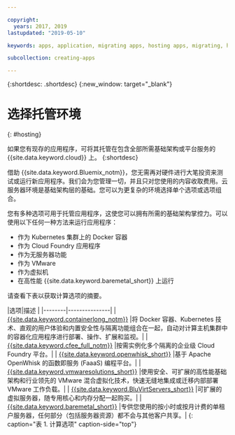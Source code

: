 ```yaml
---

copyright:
  years: 2017, 2019
lastupdated: "2019-05-10"

keywords: apps, application, migrating apps, hosting apps, migrating, hosting, migration

subcollection: creating-apps

---
```


{:shortdesc: .shortdesc}
{:new_window: target="_blank"}

# 选择托管环境
{: #hosting}

如果您有现存的应用程序，可将其托管在包含全部所需基础架构或平台服务的 {{site.data.keyword.cloud}} 上。
{:shortdesc}

借助 {{site.data.keyword.Bluemix_notm}}，您无需再对硬件进行大笔投资来测试或运行新应用程序。我们会为您管理一切，并且只对您使用的内容收取费用。云服务器环境是基础架构层的基础。您可以为更复杂的环境选择单个选项或选项组合。 

您有多种选项可用于托管应用程序，这使您可以拥有所需的基础架构掌控力。可以使用以下任何一种方法来运行应用程序：

  * 作为 Kubernetes 集群上的 Docker 容器
  * 作为 Cloud Foundry 应用程序
  * 作为无服务器功能
  * 作为 VMware
  * 作为虚拟机
  * 在高性能 {{site.data.keyword.baremetal_short}} 上运行 

请查看下表以获取计算选项的摘要。

|选项|描述
| 
|--------|---------------|
| [{{site.data.keyword.containerlong_notm}}](/docs/containers?topic=containers-getting-started) |将 Docker 容器、Kubernetes 技术、直观的用户体验和内置安全性与隔离功能组合在一起，自动对计算主机集群中的容器化应用程序进行部署、操作、扩展和监视。|
| [{{site.data.keyword.cfee_full_notm}}](/docs/cloud-foundry?topic=cloud-foundry-about) |按需实例化多个隔离的企业级 Cloud Foundry 平台。|
| [{{site.data.keyword.openwhisk_short}}](/docs/openwhisk?topic=cloud-functions-getting_started) |基于 Apache OpenWhisk 的函数即服务 (FaaaS) 编程平台。|
| [{{site.data.keyword.vmwaresolutions_short}}](/docs/services/vmwaresolutions?topic=vmware-solutions-getting-started) |使用安全、可扩展的高性能基础架构和行业领先的 VMware 混合虚拟化技术，快速无缝地集成或迁移内部部署 VMware 工作负载。|
| [{{site.data.keyword.BluVirtServers_short}}](/docs/vsi?topic=virtual-servers-about-public-virtual-servers) |可扩展的虚拟服务器，随专用核心和内存分配一起购买。|
| [{{site.data.keyword.baremetal_short}}](/docs/bare-metal?topic=bare-metal-bm-getting-started)  |专供您使用的按小时或按月计费的单租户服务器，任何部分（包括服务器资源）都不会与其他客户共享。|
{: caption="表 1. 计算选项" caption-side="top"}

